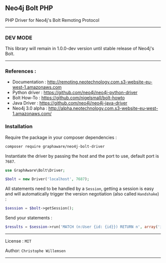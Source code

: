 ## Neo4j Bolt PHP

PHP Driver for Neo4j's Bolt Remoting Protocol

---

### DEV MODE

This library will remain in 1.0.0-dev version until stable release of Neo4j's Bolt.

---

### References :

* Documentation : http://remoting.neotechnology.com.s3-website-eu-west-1.amazonaws.com
* Python driver : https://github.com/neo4j/neo4j-python-driver
* Bolt How-To : https://github.com/nigelsmall/bolt-howto
* Java Driver : https://github.com/neo4j/neo4j-java-driver
* Neo4j 3.0 alpha : http://alpha.neotechnology.com.s3-website-eu-west-1.amazonaws.com/

### Installation

Require the package in your composer dependencies :

```bash
composer require graphaware/neo4j-bolt-driver
```

Instantiate the driver by passing the host and the port to use, default port is `7687`.

```php
use GraphAware\Bolt\Driver;

$bolt = new Driver('localhost', 7687);
```

All statements need to be handled by a `Session`, getting a session is easy and will automatically trigger the
version negotiation (also called `Handshake`) :

```php
$session = $bolt->getSession();
```

Send your statements :

```php
$results = $session->run('MATCH (n:User {id: {id}}) RETURN n', array('id' => 123));
```

---

License : `MIT`

Author: `Christophe Willemsen`

---